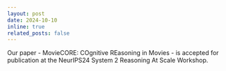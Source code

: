 ```yaml
---
layout: post
date: 2024-10-10
inline: true
related_posts: false
---
```


Our paper - MovieCORE: COgnitive REasoning in Movies - is accepted for publication at the NeurIPS24 System 2 Reasoning At Scale Workshop.
